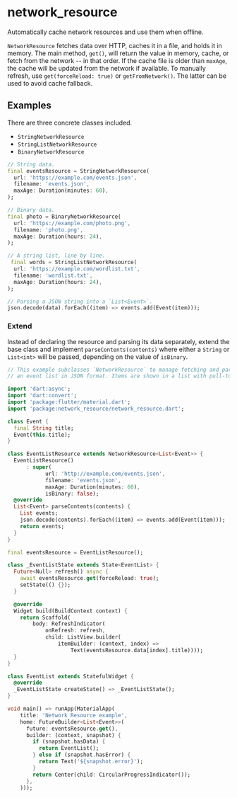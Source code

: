 # network_resource

Automatically cache network resources and use them when offline.

`NetworkResource` fetches data over HTTP, caches it in a file, and holds it in memory.
The main method, `get()`, will return the value in memory, cache,
or fetch from the network -- in that order. If the cache file is older than `maxAge`,
the cache will be updated from the network if available. To manually refresh, use `get(forceReload: true)`
or `getFromNetwork()`. The latter can be used to avoid cache fallback.

## Examples

There are three concrete classes included.

* `StringNetworkResource`
* `StringListNetworkResource`
* `BinaryNetworkResource`

```dart
// String data.
final eventsResource = StringNetworkResource(
  url: 'https://example.com/events.json',
  filename: 'events.json',
  maxAge: Duration(minutes: 60),
);

// Binary data.
final photo = BinaryNetworkResource(
  url: 'https://example.com/photo.png',
  filename: 'photo.png',
  maxAge: Duration(hours: 24),
);

// A string list, line by line.
 final words = StringListNetworkResource(
  url: 'https://example.com/wordlist.txt',
  filename: 'wordlist.txt',
  maxAge: Duration(hours: 24),
);

// Parsing a JSON string into a `List<Event>`.
json.decode(data).forEach((item) => events.add(Event(item)));
```

### Extend
Instead of declaring the resource and parsing its data separately, extend the
base class and implement `parseContents(contents)` where either a `String` or `List<int>` will be passed, depending on the value of `isBinary`.

```dart
// This example subclasses `NetworkResource` to manage fetching and parsing
// an event list in JSON format. Items are shown in a list with pull-to-refresh.

import 'dart:async';
import 'dart:convert';
import 'package:flutter/material.dart';
import 'package:network_resource/network_resource.dart';

class Event {
  final String title;
  Event(this.title);
}

class EventListResource extends NetworkResource<List<Event>> {
  EventListResource()
      : super(
            url: 'http://example.com/events.json',
            filename: 'events.json',
            maxAge: Duration(minutes: 60),
            isBinary: false);
  @override
  List<Event> parseContents(contents) {
    List events;
    json.decode(contents).forEach((item) => events.add(Event(item)));
    return events;
  }
}

final eventsResource = EventListResource();

class _EventListState extends State<EventList> {
  Future<Null> refresh() async {
    await eventsResource.get(forceReload: true);
    setState(() {});
  }

  @override
  Widget build(BuildContext context) {
    return Scaffold(
        body: RefreshIndicator(
            onRefresh: refresh,
            child: ListView.builder(
                itemBuilder: (context, index) =>
                    Text(eventsResource.data[index].title))));
  }
}

class EventList extends StatefulWidget {
  @override
  _EventListState createState() => _EventListState();
}

void main() => runApp(MaterialApp(
    title: 'Network Resource example',
    home: FutureBuilder<List<Event>>(
      future: eventsResource.get(),
      builder: (context, snapshot) {
        if (snapshot.hasData) {
          return EventList();
        } else if (snapshot.hasError) {
          return Text('${snapshot.error}');
        }
        return Center(child: CircularProgressIndicator());
      },
    )));
```
